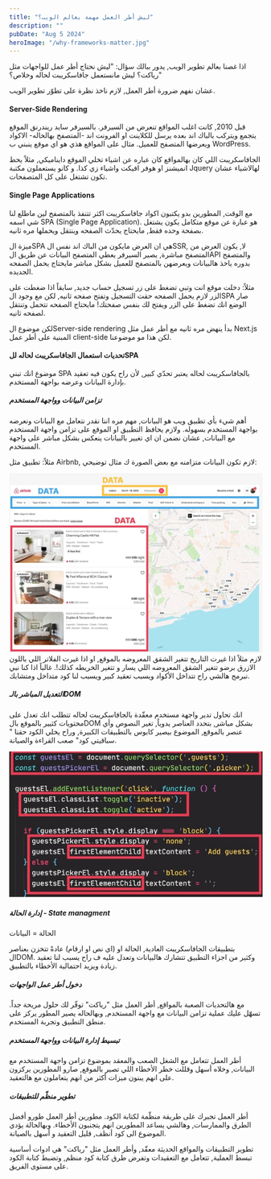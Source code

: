 ```yaml
---
title: "ليش أطر العمل مهمة بعالم الويب؟"
description: ""
pubDate: "Aug 5 2024"
heroImage: "/why-frameworks-matter.jpg"
---
```


اذا غصنا بعالم تطوير الويب, يدور ببالك سؤال: "ليش نحتاج أطر عمل للواجهات مثل رياكت؟ ليش مانستعمل جافاسكريبت لحاله وخلاص؟"

عشان نفهم ضرورة أطر العمل, لازم ناخذ نظرة على تطوّر تطوير الويب.

#### Server-Side Rendering

قبل 2010, كانت اغلب المواقع تنعرض من السيرفر. بالسيرفر سايد ريندرنق الموقع يتجمع ويتركب بالباك اند بعده يرسل للكلاينت او الفرونت اند -المتصفح بهالحاله- الاكواد ويعرضها المتصفح للعميل. مثال على المواقع هذي هو اي موقع ينبني ب WordPress.

الجافاسكريبت اللي كان بهالمواقع كان عباره عن اشياء تخلي الموقع دايناميكي, مثلاً يحط انميشنز او هوفر افيكت واشياء زي كذا. و كانو يستعملون مكتبة Jquery لهالاشياء عشان تكون تشتغل على كل المتصفحات.

#### Single Page Applications

مع الوقت, المطورين بدو يكتبون اكواد جافاسكريبت اكثر تتنفذ بالمتصفح لين ماطلع لنا شي اسمه SPA (Single Page Application). هو عبارة عن موقع متكامل يكون يشتغل بصفحة وحده فقط, مايحتاج يحدّث الصفحه وينتقل ويحملها مره ثانيه.

ميزة الSPA هي ان العرض مايكون من الباك اند نفس الSSR, لا, يكون العرض من المتصفح مباشرة, يصير السيرفر يعطي المتصفح البيانات عن طريق الAPI والمتصفح بدوره ياخذ هالبيانات ويعرضهن بالمتصفح للعميل بشكل مباشر مايحتاج يحمل الصفحه الجديده.

مثلاً: دخلت موقع انت وتبي تضغط على زر تسجيل حساب جديد, سابقاً اذا ضغطت على الزر لازم يحمل الصفحه حقت التسجيل وتفتح صفحه ثانيه, لكن مع وجود الSPA صار الوضع انك تضغط على الزر ويفتح لك بنفس صفحتك! مايحتاج الصفحه تتحمل وتنتقل لصفحه ثانيه.

لكن موضوع الServer-side rendering بدأ ينهض مره ثانيه مع أطر عمل مثل Next.js المبنية على أطر عمل client-side لكن هذا مو موضوعنا.

#### تحديات استعمال الجافاسكريبت لحاله للSPA

موضوع انك تبني SPA بالجافاسكريبت لحاله يعتبر تحدّي كبير, لأن راح يكون فيه تعقيد بإدارة البيانات وعرضه بواجهة المستخدم.

##### تزامن البيانات وواجهة المستخدم

أهم شيء بأي تطبيق ويب هو البيانات, مهم مره اننا نقدر نتعامل مع البيانات ونعرضه بواجهة المستخدم بسهوله. ولازم يحافظ التطبيق او الموقع على تزامن واجهة المستخدم مع البيانات, عشان نضمن ان اي تغيير بالبيانات ينعكس بشكل مباشر على واجهة المستخدم.

مثلاً: تطبيق مثل Airbnb, لازم تكون البيانات متزامنه مع بعض
الصورة ك مثال توضيحي:

![](/public/why-framework-matter/airbnb-example.jpg)
لازم مثلاً اذا غيرت التاريخ تتغير الشقق المعروضه بالموقع, او اذا غيرت الفلاتر اللي باللون الازرق برضو تتغير الشقق المعروضه اللي يسار و تتغير الخريطه كذلك!. غالباً اذا كنا نبي نبرمج هالشي راح تتداخل الأكواد ويسبب تعقيد كبير ويسبب لنا كود متداخل ومتشابك.

##### التعديل المباشر بالـDOM

انك تحاول تدير واجهة مستخدم معقّدة بالجافاسكريبت لحاله تتطلب انك تعدل على محتويات كثيير بالموقع بالDOM بشكل مباشر, بتحدد العناصر يدوياً, تغير النصوص وأي عنصر بالموقع, الموضوع بيصير كابوس بالتطبيقات الكبيرة, وراح يخلي الكود حقنا " سباقيتي كود" صعب القراءة والصيانة.

![](/public/why-framework-matter/spaghetti-code.jpg)

##### إدارة الحالة - State managment

الحالة = البيانات

بتطبيقات الجافاسكريبت العادية, الحالة او (اي نص او ارقام) عادةً تتخزن بعناصر الDOM. وكثير من اجزاء التطبيق تتشارك هالبيانات وتعدل عليه ف راح يسبب لنا تعقيد زيادة ويزيد احتمالية الأخطاء بالتطبيق.

##### دخول أطر عمل الواجهات

مع هالتحديات الصعبة بالمواقع, أطر العمل مثل "رياكت" توفّر لك حلول مريحة جداً. تسهّل عليك عملية تزامن البيانات مع واجهة المستخدم, وبهالحاله يصير المطور يركز على منطق التطبيق وتجربة المستخدم.

##### تبسيط إدارة البيانات وواجهة المستخدم

أطر العمل تتعامل مع الشغل الصعب والمعقد بموضوع تزامن واجهة المستخدم مع البيانات, وخلاه أسهل وقللت خطر الأخطاء اللي تصير بالموقع, صارو المطورين يركزون على انهم يبنون ميزات أكثر من انهم يتعاملون مع هالتعقيد.

##### تطوير منظّم للتطبيقات

أطر العمل تجبرك على طريقة منظّمة لكتابة الكود. مطورين أطر العمل طورو أفضل الطرق والممارسات, وهالشي يساعد المطورين انهم يتجنبون الأخطاء. وبهالحالة يؤدي الموضوع الى كود أنظف, قليل التعقيد و أسهل بالصيانة.

تطوير التطبيقات والمواقع الحديثة معقّد, وأطر العمل مثل "رياكت" هي ادوات أساسية تبسط العملية, تتعامل مع التعقيدات وتفرض طرق كتابة كود منظم, وتضبط كتابة الكود على مستوى الفريق.

